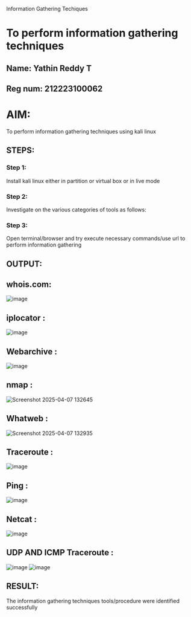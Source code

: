 
Information Gathering Techiques

# To perform information gathering techniques
## Name: Yathin Reddy T
## Reg num: 212223100062
# AIM:

To perform information gathering techniques using kali linux 

## STEPS:

### Step 1:

Install kali linux either in partition or virtual box or in live mode

### Step 2:

Investigate on the various categories of tools as follows:

### Step 3:
Open terminal/browser and try execute necessary commands/use url to perform information gathering


## OUTPUT:

## whois.com:
![image](https://github.com/user-attachments/assets/56266c21-ddf5-4977-957e-4f4c7a14f00c)
## iplocator :
![image](https://github.com/user-attachments/assets/e683625b-c116-4c4d-b4f3-3be03a84664f)
## Webarchive :
![image](https://github.com/user-attachments/assets/b3cae6a7-c79c-4a19-843d-d1bcae4fb940)
## nmap :
![Screenshot 2025-04-07 132645](https://github.com/user-attachments/assets/8f68bf09-0519-4a41-b4dc-11e6a4ac890b)

## Whatweb :
![Screenshot 2025-04-07 132935](https://github.com/user-attachments/assets/533adaef-2d6e-4f50-8174-2e24cb449e24)
## Traceroute :
![image](https://github.com/user-attachments/assets/bb491be9-ad2b-4862-9e30-a23c89f29ba9)
## Ping :
![image](https://github.com/user-attachments/assets/8be454da-7c8c-4c58-90ac-d95414c00e12)
## Netcat :
![image](https://github.com/user-attachments/assets/f5987d49-cdc4-49be-afdb-50c9b3ebd8b4)
## UDP AND ICMP Traceroute :
![image](https://github.com/user-attachments/assets/db55bafd-44e8-4fdf-86d4-2ff119990964)
![image](https://github.com/user-attachments/assets/2d3d4849-9ebe-44b4-8b97-c747b61c9d4a)

## RESULT:
The information gathering techniques tools/procedure were  identified successfully
